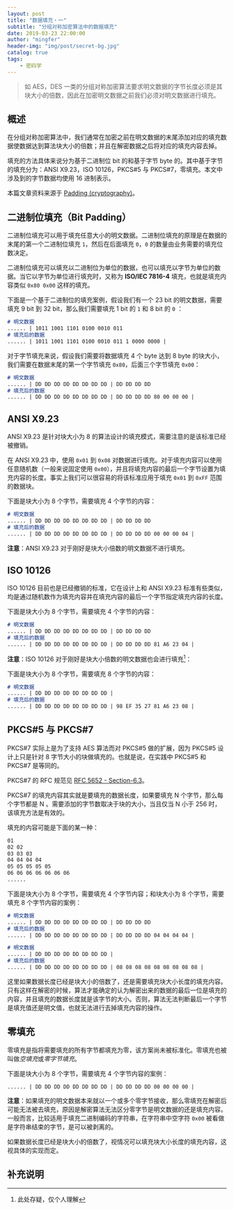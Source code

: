 ```yaml
---
layout: post
title: "数据填充・一"
subtitle: "分组对称加密算法中的数据填充"
date: 2019-03-23 22:00:00
author: "mingfer"
header-img: "img/post/secret-bg.jpg"
catalog: true
tags: 
    - 密码学
---
```


> 如 AES，DES 一类的分组对称加密算法要求明文数据的字节长度必须是其块大小的倍数，因此在加密明文数据之前我们必须对明文数据进行填充。



## 概述

在分组对称加密算法中，我们通常在加密之前在明文数据的末尾添加对应的填充数据使数据达到算法块大小的倍数；并且在解密数据之后将对应的填充内容去掉。

填充的方法具体来说分为基于二进制位 bit 的和基于字节 byte 的。其中基于字节的填充分为：ANSI X9.23，ISO 10126，PKCS#5 与 PKCS#7，零填充。本文中涉及到的字节数据均使用 16 进制表示。

本篇文章资料来源于 [Padding (cryptography)](https://en.wikipedia.org/wiki/Padding_(cryptography))。

## 二进制位填充（Bit Padding）

二进制位填充可以用于填充任意大小的明文数据。二进制位填充的原理是在数据的末尾的第一个二进制位填充 `1`，然后在后面填充 `0`，`0` 的数量由业务需要的填充位数决定。

二进制位填充可以填充以二进制位为单位的数据，也可以填充以字节为单位的数据。当它以字节为单位进行填充时，又称为 **ISO/IEC 7816-4** 填充，也就是填充内容类似 `0x80 0x00` 这样的填充。

下面是一个基于二进制位的填充案例，假设我们有一个 23 bit 的明文数据，需要填充 9 bit 到 32 bit，那么我们需要填充 1 bit 的 `1` 和 8 bit 的 `0` ：

```markdown
# 明文数据
...... | 1011 1001 1101 0100 0010 011 
# 填充后的数据
...... | 1011 1001 1101 0100 0010 011 1 0000 0000 |
```

对于字节填充来说，假设我们需要将数据填充 4 个 byte 达到 8 byte 的块大小，我们需要在数据末尾的第一个字节填充 `0x80`，后面三个字节填充 `0x00`：

```markdown
# 明文数据
...... | DD DD DD DD DD DD DD DD | DD DD DD DD 
# 填充后的数据
...... | DD DD DD DD DD DD DD DD | DD DD DD DD 80 00 00 00 |
```

## ANSI X9.23

ANSI X9.23 是针对块大小为 8 的算法设计的填充模式，需要注意的是该标准已经被撤销。

在 ANSI X9.23 中，使用 `0x01` 到 `0x08` 对数据进行填充。对于填充内容可以使用任意随机数（一般来说固定使用 `0x00`），并且将填充内容的最后一个字节设置为填充内容的长度。事实上我们可以很容易的将该标准应用于填充 		`0x01` 到 `0xFF` 范围的数据块。

下面是块大小为 8 个字节，需要填充 4 个字节的内容：

```markdown
# 明文数据
...... | DD DD DD DD DD DD DD DD | DD DD DD DD 
# 填充后的数据
...... | DD DD DD DD DD DD DD DD | DD DD DD DD 00 00 00 04 |
```

**注意**：ANSI X9.23 对于刚好是块大小倍数的明文数据不进行填充。

## ISO 10126

ISO 10126 目前也是已经撤销的标准，它在设计上和 ANSI X9.23 标准有些类似，均是通过随机数作为填充内容并在填充内容的最后一个字节指定填充内容的长度。

下面是块大小为 8 个字节，需要填充 4 个字节的内容：

```markdown
# 明文数据
...... | DD DD DD DD DD DD DD DD | DD DD DD DD 
# 填充后的数据
...... | DD DD DD DD DD DD DD DD | DD DD DD DD 81 A6 23 04 |
```

**注意**：ISO 10126 对于刚好是块大小倍数的明文数据也会进行填充[^1]：

[^1]: 此处存疑，仅个人理解

下面是块大小为 8 个字节，需要填充 8 个字节的内容：

```markdown
# 明文数据
...... | DD DD DD DD DD DD DD DD | 
# 填充后的数据
...... | DD DD DD DD DD DD DD DD | 98 EF 35 27 81 A6 23 08 |
```

## PKCS#5 与 PKCS#7

PKCS#7 实际上是为了支持 AES 算法而对 PKCS#5 做的扩展，因为 PKCS#5 设计上只是针对 8 字节大小的块做填充的。也就是说，在实践中 PKCS#5 和 PKCS#7 是等同的。

PKCS#7 的 RFC 规范见 [RFC 5652 - Section-6.3](http://tools.ietf.org/html/rfc5652#section-6.3)。

PKCS#7 的填充内容其实就是要填充的数据长度，如果要填充 N 个字节，那么每个字节都是 N 。需要添加的字节数取决于块的大小，当且仅当 N 小于 256 时，该填充方法是有效的。

填充的内容可能是下面的某一种：

```markdown
01 
02 02 
03 03 03 
04 04 04 04 
05 05 05 05 05 
06 06 06 06 06 06 06 
......
```

下面是块大小为 8 个字节，需要填充 4 个字节内容；和块大小为 8 个字节，需要填充 8 个字节内容的案例：

```markdown
# 明文数据
...... | DD DD DD DD DD DD DD DD | DD DD DD DD 
# 填充后的数据
...... | DD DD DD DD DD DD DD DD | DD DD DD DD 04 04 04 04 |

# 明文数据
...... | DD DD DD DD DD DD DD DD | 
# 填充后的数据
...... | DD DD DD DD DD DD DD DD | 08 08 08 08 08 08 08 08 08 |
```

这里如果数据长度已经是块大小的倍数了，还是需要填充块大小长度的填充内容。只有这样在解密的时候，算法才能确定的认为解密出来的数据的最后一位是填充的内容，并且填充的数据长度就是该字节的大小。否则，算法无法判断最后一个字节是填充值还是明文值，也就无法进行去掉填充内容的操作。

## 零填充

零填充是指将需要填充的所有字节都填充为零，该方案尚未被标准化。零填充也被叫做*空填充*或*零字节填充*。

下面是块大小为 8 个字节，需要填充 4 个字节内容的案例：

```
...... | DD DD DD DD DD DD DD DD | DD DD DD DD 00 00 00 00 |
```

**注意**：如果填充的明文数据本来就以一个或多个零字节接收，那么零填充在解密后可能无法被去填充，原因是解密算法无法区分零字节是明文数据的还是填充内容。一般而言，比较适用于填充二进制编码的字符串，在字符串中空字符 `0x00`  被看做是字符串结束的字节，是可以被剥离的。

如果数据长度已经是块大小的倍数了，视情况可以填充块大小长度的填充内容，这视具体的实现而定。

## 补充说明